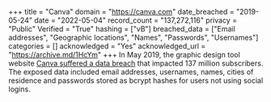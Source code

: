 +++
title = "Canva"
domain = "https://canva.com"
date_breached = "2019-05-24"
date = "2022-05-04"
record_count = "137,272,116"
privacy = "Public"
Verified = "True"
hashing = ["vB"]
breached_data = ["Email addresses", "Geographic locations", "Names", "Passwords", "Usernames"]
categories = []
acknowledged = "Yes"
acknowledged_url = "https://archive.md/1HcYm"
+++
In May 2019, the graphic design tool website <a href="https://support.canva.com/contact/customer-support/may-24-security-incident-faqs/" target="_blank" rel="noopener">Canva suffered a data breach</a> that impacted 137 million subscribers. The exposed data included email addresses, usernames, names, cities of residence and passwords stored as bcrypt hashes for users not using social logins.